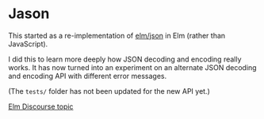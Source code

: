 # Jason

This started as a re-implementation of [elm/json](https://package.elm-lang.org/packages/elm/json/latest/) in Elm (rather than JavaScript).

I did this to learn more deeply how JSON decoding and encoding really works. It has now turned into an experiment on an alternate JSON decoding and encoding API with different error messages.

(The `tests/` folder has not been updated for the new API yet.)

[Elm Discourse topic](https://discourse.elm-lang.org/t/elm-json-re-implemented-in-elm-for-learning/4395)
